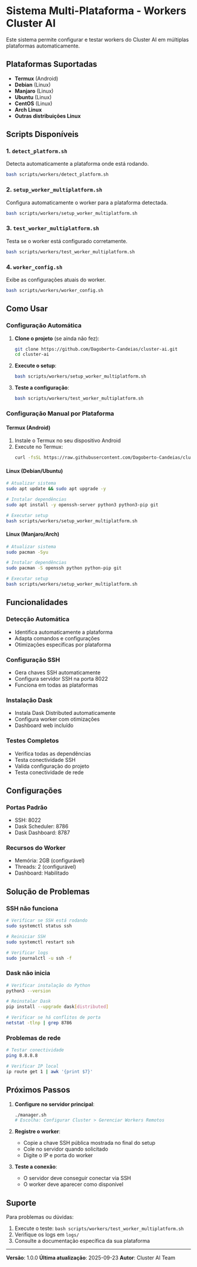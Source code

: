 # Sistema Multi-Plataforma - Workers Cluster AI

Este sistema permite configurar e testar workers do Cluster AI em múltiplas plataformas automaticamente.

## Plataformas Suportadas

- **Termux** (Android)
- **Debian** (Linux)
- **Manjaro** (Linux)
- **Ubuntu** (Linux)
- **CentOS** (Linux)
- **Arch Linux**
- **Outras distribuições Linux**

## Scripts Disponíveis

### 1. `detect_platform.sh`
Detecta automaticamente a plataforma onde está rodando.

```bash
bash scripts/workers/detect_platform.sh
```

### 2. `setup_worker_multiplatform.sh`
Configura automaticamente o worker para a plataforma detectada.

```bash
bash scripts/workers/setup_worker_multiplatform.sh
```

### 3. `test_worker_multiplatform.sh`
Testa se o worker está configurado corretamente.

```bash
bash scripts/workers/test_worker_multiplatform.sh
```

### 4. `worker_config.sh`
Exibe as configurações atuais do worker.

```bash
bash scripts/workers/worker_config.sh
```

## Como Usar

### Configuração Automática

1. **Clone o projeto** (se ainda não fez):
   ```bash
   git clone https://github.com/Dagoberto-Candeias/cluster-ai.git
   cd cluster-ai
   ```

2. **Execute o setup**:
   ```bash
   bash scripts/workers/setup_worker_multiplatform.sh
   ```

3. **Teste a configuração**:
   ```bash
   bash scripts/workers/test_worker_multiplatform.sh
   ```

### Configuração Manual por Plataforma

#### Termux (Android)

1. Instale o Termux no seu dispositivo Android
2. Execute no Termux:
   ```bash
   curl -fsSL https://raw.githubusercontent.com/Dagoberto-Candeias/cluster-ai/main/scripts/workers/setup_worker_multiplatform.sh | bash
   ```

#### Linux (Debian/Ubuntu)

```bash
# Atualizar sistema
sudo apt update && sudo apt upgrade -y

# Instalar dependências
sudo apt install -y openssh-server python3 python3-pip git

# Executar setup
bash scripts/workers/setup_worker_multiplatform.sh
```

#### Linux (Manjaro/Arch)

```bash
# Atualizar sistema
sudo pacman -Syu

# Instalar dependências
sudo pacman -S openssh python python-pip git

# Executar setup
bash scripts/workers/setup_worker_multiplatform.sh
```

## Funcionalidades

### Detecção Automática
- Identifica automaticamente a plataforma
- Adapta comandos e configurações
- Otimizações específicas por plataforma

### Configuração SSH
- Gera chaves SSH automaticamente
- Configura servidor SSH na porta 8022
- Funciona em todas as plataformas

### Instalação Dask
- Instala Dask Distributed automaticamente
- Configura worker com otimizações
- Dashboard web incluído

### Testes Completos
- Verifica todas as dependências
- Testa conectividade SSH
- Valida configuração do projeto
- Testa conectividade de rede

## Configurações

### Portas Padrão
- SSH: 8022
- Dask Scheduler: 8786
- Dask Dashboard: 8787

### Recursos do Worker
- Memória: 2GB (configurável)
- Threads: 2 (configurável)
- Dashboard: Habilitado

## Solução de Problemas

### SSH não funciona
```bash
# Verificar se SSH está rodando
sudo systemctl status ssh

# Reiniciar SSH
sudo systemctl restart ssh

# Verificar logs
sudo journalctl -u ssh -f
```

### Dask não inicia
```bash
# Verificar instalação do Python
python3 --version

# Reinstalar Dask
pip install --upgrade dask[distributed]

# Verificar se há conflitos de porta
netstat -tlnp | grep 8786
```

### Problemas de rede
```bash
# Testar conectividade
ping 8.8.8.8

# Verificar IP local
ip route get 1 | awk '{print $7}'
```

## Próximos Passos

1. **Configure no servidor principal**:
   ```bash
   ./manager.sh
   # Escolha: Configurar Cluster > Gerenciar Workers Remotos
   ```

2. **Registre o worker**:
   - Copie a chave SSH pública mostrada no final do setup
   - Cole no servidor quando solicitado
   - Digite o IP e porta do worker

3. **Teste a conexão**:
   - O servidor deve conseguir conectar via SSH
   - O worker deve aparecer como disponível

## Suporte

Para problemas ou dúvidas:
1. Execute o teste: `bash scripts/workers/test_worker_multiplatform.sh`
2. Verifique os logs em `logs/`
3. Consulte a documentação específica da sua plataforma

---

**Versão**: 1.0.0
**Última atualização**: 2025-09-23
**Autor**: Cluster AI Team

